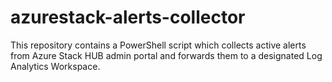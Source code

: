 # azurestack-alerts-collector
This repository contains a PowerShell script which collects active alerts from Azure Stack HUB admin portal and forwards them to a designated Log Analytics Workspace.

